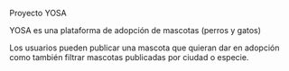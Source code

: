 Proyecto YOSA

YOSA es una plataforma de adopción de mascotas (perros y gatos)

Los usuarios pueden publicar una mascota que quieran dar en adopción
como también filtrar mascotas publicadas por ciudad o especie.